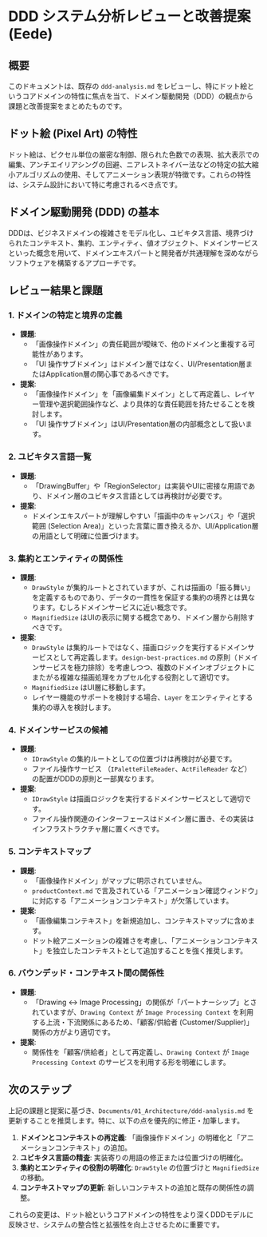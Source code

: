# DDD システム分析レビューと改善提案 (Eede)

## 概要

このドキュメントは、既存の `ddd-analysis.md` をレビューし、特にドット絵というコアドメインの特性に焦点を当て、ドメイン駆動開発（DDD）の観点から課題と改善提案をまとめたものです。

## ドット絵 (Pixel Art) の特性

ドット絵は、ピクセル単位の厳密な制御、限られた色数での表現、拡大表示での編集、アンチエイリアシングの回避、ニアレストネイバー法などの特定の拡大縮小アルゴリズムの使用、そしてアニメーション表現が特徴です。これらの特性は、システム設計において特に考慮されるべき点です。

## ドメイン駆動開発 (DDD) の基本

DDDは、ビジネスドメインの複雑さをモデル化し、ユビキタス言語、境界づけられたコンテキスト、集約、エンティティ、値オブジェクト、ドメインサービスといった概念を用いて、ドメインエキスパートと開発者が共通理解を深めながらソフトウェアを構築するアプローチです。

## レビュー結果と課題

### 1. ドメインの特定と境界の定義

*   **課題**:
    *   「画像操作ドメイン」の責任範囲が曖昧で、他のドメインと重複する可能性があります。
    *   「UI 操作サブドメイン」はドメイン層ではなく、UI/Presentation層またはApplication層の関心事であるべきです。
*   **提案**:
    *   「画像操作ドメイン」を「画像編集ドメイン」として再定義し、レイヤー管理や選択範囲操作など、より具体的な責任範囲を持たせることを検討します。
    *   「UI 操作サブドメイン」はUI/Presentation層の内部概念として扱います。

### 2. ユビキタス言語一覧

*   **課題**:
    *   「DrawingBuffer」や「RegionSelector」は実装やUIに密接な用語であり、ドメイン層のユビキタス言語としては再検討が必要です。
*   **提案**:
    *   ドメインエキスパートが理解しやすい「描画中のキャンバス」や「選択範囲 (Selection Area)」といった言葉に置き換えるか、UI/Application層の用語として明確に位置づけます。

### 3. 集約とエンティティの関係性

*   **課題**:
    *   `DrawStyle` が集約ルートとされていますが、これは描画の「振る舞い」を定義するものであり、データの一貫性を保証する集約の境界とは異なります。むしろドメインサービスに近い概念です。
    *   `MagnifiedSize` はUIの表示に関する概念であり、ドメイン層から削除すべきです。
*   **提案**:
    *   `DrawStyle` は集約ルートではなく、描画ロジックを実行するドメインサービスとして再定義します。`design-best-practices.md` の原則（ドメインサービスを極力排除）を考慮しつつ、複数のドメインオブジェクトにまたがる複雑な描画処理をカプセル化する役割として適切です。
    *   `MagnifiedSize` はUI層に移動します。
    *   レイヤー機能のサポートを検討する場合、`Layer` をエンティティとする集約の導入を検討します。

### 4. ドメインサービスの候補

*   **課題**:
    *   `IDrawStyle` の集約ルートとしての位置づけは再検討が必要です。
    *   ファイル操作サービス （`IPaletteFileReader`、`ActFileReader` など） の配置がDDDの原則と一部異なります。
*   **提案**:
    *   `IDrawStyle` は描画ロジックを実行するドメインサービスとして適切です。
    *   ファイル操作関連のインターフェースはドメイン層に置き、その実装はインフラストラクチャ層に置くべきです。

### 5. コンテキストマップ

*   **課題**:
    *   「画像操作ドメイン」がマップに明示されていません。
    *   `productContext.md` で言及されている「アニメーション確認ウィンドウ」に対応する「アニメーションコンテキスト」が欠落しています。
*   **提案**:
    *   「画像編集コンテキスト」を新規追加し、コンテキストマップに含めます。
    *   ドット絵アニメーションの複雑さを考慮し、「アニメーションコンテキスト」を独立したコンテキストとして追加することを強く推奨します。

### 6. バウンデッド・コンテキスト間の関係性

*   **課題**:
    *   「Drawing ↔ Image Processing」の関係が「パートナーシップ」とされていますが、`Drawing Context` が `Image Processing Context` を利用する上流・下流関係にあるため、「顧客/供給者 (Customer/Supplier)」関係の方がより適切です。
*   **提案**:
    *   関係性を「顧客/供給者」として再定義し、`Drawing Context` が `Image Processing Context` のサービスを利用する形を明確にします。

## 次のステップ

上記の課題と提案に基づき、`Documents/01_Architecture/ddd-analysis.md` を更新することを推奨します。特に、以下の点を優先的に修正・加筆します。

1.  **ドメインとコンテキストの再定義**: 「画像操作ドメイン」の明確化と「アニメーションコンテキスト」の追加。
2.  **ユビキタス言語の精査**: 実装寄りの用語の修正または位置づけの明確化。
3.  **集約とエンティティの役割の明確化**: `DrawStyle` の位置づけと `MagnifiedSize` の移動。
4.  **コンテキストマップの更新**: 新しいコンテキストの追加と既存の関係性の調整。

これらの変更は、ドット絵というコアドメインの特性をより深くDDDモデルに反映させ、システムの整合性と拡張性を向上させるために重要です。
